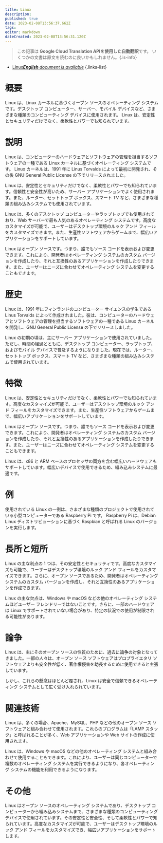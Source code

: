```yaml
---
title: Linux
description: 
published: true
date: 2023-02-08T13:56:37.662Z
tags: 
editor: markdown
dateCreated: 2023-02-08T13:56:31.120Z
---
```


> この記事は **Google Cloud Translation APIを使用した自動翻訳**です。
いくつかの文書は原文を読むのに良いかもしれません。{.is-info}



- [Linux***English** document is available*](/en/Knowledge-base/Dictionary/linux)
{.links-list}


# 概要
Linux は、Linux カーネルに基づくオープン ソースのオペレーティング システムです。デスクトップ コンピューター、サーバー、モバイル デバイスなど、さまざまな種類のコンピューティング デバイスに使用されます。 Linux は、安定性とセキュリティだけでなく、柔軟性とパワーでも知られています。

# 説明
Linux は、コンピューターのハードウェアとソフトウェアの管理を担当するソフトウェアの一種である Linux カーネルに基づくオペレーティング システムです。 Linux カーネルは、1991 年に Linus Torvalds によって最初に開発され、その後 GNU General Public License の下でリリースされました。

Linux は、安定性とセキュリティだけでなく、柔軟性とパワーでも知られています。信頼性と安全性が高いため、サーバー アプリケーションでよく使用されます。また、ルーター、セットトップ ボックス、スマート TV など、さまざまな種類の組み込みシステムでも使用されています。

Linux は、多くのデスクトップ コンピューターやラップトップでも使用されており、Web サーバーで最も人気のあるオペレーティング システムです。高度なカスタマイズが可能で、ユーザーはデスクトップ環境のルック アンド フィールをカスタマイズできます。また、生産性ソフトウェアからゲームまで、幅広いアプリケーションをサポートしています。

Linux はオープン ソースです。つまり、誰でもソース コードを表示および変更できます。これにより、開発者はオペレーティング システムのカスタム バージョンを作成したり、それと互換性のあるアプリケーションを作成したりできます。また、ユーザーはニーズに合わせてオペレーティング システムを変更することもできます。

# 歴史
Linux は、1991 年にフィンランドのコンピューター サイエンスの学生である Linus Torvalds によって作成されました。彼は、コンピューターのハードウェアとソフトウェアの管理を担当するソフトウェアの一種である Linux カーネルを開発し、GNU General Public License の下でリリースしました。

Linux の初期の頃は、主にサーバー アプリケーションで使用されていました。ただし、時間の経過とともに、デスクトップ コンピューター、ラップトップ、およびモバイル デバイスで普及するようになりました。現在では、ルーター、セットトップ ボックス、スマート TV など、さまざまな種類の組み込みシステムで使用されています。

# 特徴
Linux は、安定性とセキュリティだけでなく、柔軟性とパワーでも知られています。高度なカスタマイズが可能で、ユーザーはデスクトップ環境のルック アンド フィールをカスタマイズできます。また、生産性ソフトウェアからゲームまで、幅広いアプリケーションをサポートしています。

Linux はオープン ソースです。つまり、誰でもソース コードを表示および変更できます。これにより、開発者はオペレーティング システムのカスタム バージョンを作成したり、それと互換性のあるアプリケーションを作成したりできます。また、ユーザーはニーズに合わせてオペレーティング システムを変更することもできます。

Linux は、x86 と ARM ベースのプロセッサの両方を含む幅広いハードウェアもサポートしています。幅広いデバイスで使用できるため、組み込みシステムに最適です。

# 例
使用されている Linux の一例は、さまざまな種類のプロジェクトで使用されている小型コンピューターである Raspberry Pi です。 Raspberry Pi は、Debian Linux ディストリビューションに基づく Raspbian と呼ばれる Linux のバージョンを実行します。

# 長所と短所
Linux の主な利点の 1 つは、その安定性とセキュリティです。高度なカスタマイズも可能で、ユーザーはデスクトップ環境のルック アンド フィールをカスタマイズできます。さらに、オープン ソースであるため、開発者はオペレーティング システムのカスタム バージョンを作成し、それと互換性のあるアプリケーションを作成できます。

Linux の主な欠点は、Windows や macOS などの他のオペレーティング システムほどユーザー フレンドリーではないことです。さらに、一部のハードウェアは Linux でサポートされていない場合があり、特定の状況での使用が制限される可能性があります。

# 論争
Linux は、主にそのオープン ソースの性質のために、過去に論争の対象となってきました。一部の人々は、オープン ソース ソフトウェアはプロプライエタリ ソフトウェアよりも安全性が低く、著作権侵害を助長するために使用できると主張しています。

しかし、これらの懸念はほとんど覆され、Linux は安全で信頼できるオペレーティング システムとして広く受け入れられています。

# 関連技術
Linux は、多くの場合、Apache、MySQL、PHP などの他のオープン ソース ソフトウェアと組み合わせて使用されます。これらのプログラムは「LAMP スタック」と呼ばれることが多く、Web アプリケーションや Web サイトの作成に使用されます。

Linux は、Windows や macOS などの他のオペレーティング システムと組み合わせて使用することもできます。これにより、ユーザーは同じコンピューターで複数のオペレーティング システムを実行できるようになり、各オペレーティング システムの機能を利用できるようになります。

# その他
Linux はオープン ソースのオペレーティング システムであり、デスクトップ コンピューターから組み込みシステムまで、さまざまな種類のコンピューティング デバイスで使用されています。その安定性と安全性、そして柔軟性とパワーで知られています。高度なカスタマイズが可能で、ユーザーはデスクトップ環境のルック アンド フィールをカスタマイズでき、幅広いアプリケーションをサポートします。